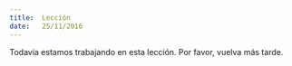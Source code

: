 ```yaml
---
title:  Lección
date:   25/11/2016
---
```


Todavía estamos trabajando en esta lección. Por favor, vuelva más tarde.